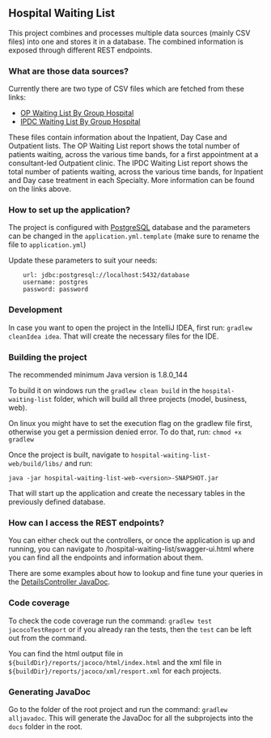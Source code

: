## Hospital Waiting List ##

This project combines and processes multiple data sources (mainly CSV files) into one and stores it in a database.
The combined information is exposed through different REST endpoints.

### What are those data sources? ###

Currently there are two type of CSV files which are fetched from these links:
  * [OP Waiting List By Group Hospital](https://data.gov.ie/dataset/op-waiting-list-by-group-hospital)
  * [IPDC Waiting List By Group Hospital](https://data.gov.ie/dataset/ipdc-waiting-list-by-group-hospital)

These files contain information about the Inpatient, Day Case and Outpatient lists.
The OP Waiting List report shows the total number of patients waiting, across the various time bands, for a first appointment at a consultant-led Outpatient clinic.
The IPDC Waiting List report shows the total number of patients waiting, across the various time bands, for Inpatient and Day case treatment in each Specialty.
More information can be found on the links above.

### How to set up the application? ###

The project is configured with [PostgreSQL](https://www.postgresql.org/) database and the parameters can be changed in the `application.yml.template` (make sure to rename the file to `application.yml`)

Update these parameters to suit your needs:
```
    url: jdbc:postgresql://localhost:5432/database
    username: postgres
    password: password
```

### Development ###

In case you want to open the project in the IntelliJ IDEA, first run: `gradlew cleanIdea idea`. That will create the necessary files for the IDE.

### Building the project ###

The recommended minimum Java version is 1.8.0_144

To build it on windows run the `gradlew clean build` in the `hospital-waiting-list` folder, which will build all three projects (model, business, web).

On linux you might have to set the execution flag on the gradlew file first, otherwise you get a permission denied error. To do that, run: `chmod +x gradlew`

Once the project is built, navigate to `hospital-waiting-list-web/build/libs/` and run:

`java -jar hospital-waiting-list-web-<version>-SNAPSHOT.jar`

That will start up the application and create the necessary tables in the previously defined database.

### How can I access the REST endpoints? ###

You can either check out the controllers, or once the application is up and running, you can navigate to <your-root-url>/hospital-waiting-list/swagger-ui.html where you can find all the endpoints and information about them.

There are some examples about how to lookup and fine tune your queries in the [DetailsController JavaDoc](https://openknowledgeireland.github.io/hospitalwaitinglist/ie/oki/controller/DetailsController.html).

### Code coverage ###

To check the code coverage run the command: `gradlew test jacocoTestReport` or if you already ran the tests, then the `test` can be left out from the command.

You can find the html output file in `${buildDir}/reports/jacoco/html/index.html` and the xml file in `${buildDir}/reports/jacoco/xml/resport.xml` for each projects.

### Generating JavaDoc ###

Go to the folder of the root project and run the command: `gradlew alljavadoc`. This will generate the JavaDoc for all the subprojects into the `docs` folder in the root.